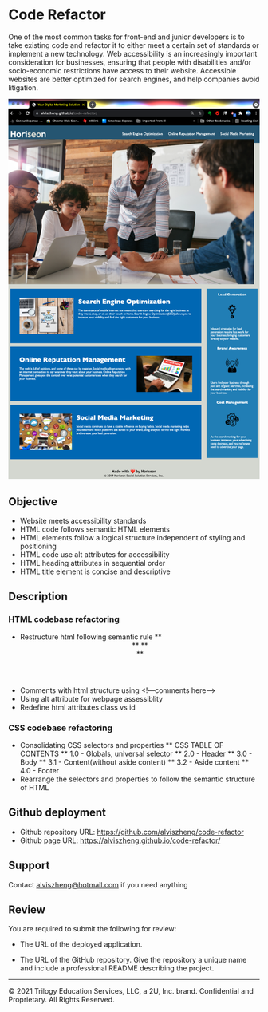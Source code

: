 # Code Refactor

One of the most common tasks for front-end and junior developers is to take existing code and refactor it to either meet a certain set of standards or implement a new technology. Web accessibility is an increasingly important consideration for businesses, ensuring that people with disabilities and/or socio-economic restrictions have access to their website. Accessible websites are better optimized for search engines, and help companies avoid litigation.

![Project Screenshot](./assets/images/deployed_site_screenshot.png)

## Objective

* Website meets accessibility standards
* HTML code follows semantic HTML elements
* HTML elements follow a logical structure independent of styling and positioning
* HTML code use alt attributes for accessibility
* HTML heading attributes in sequential order
* HTML title element is concise and descriptive

## Description

### HTML codebase refactoring

* Restructure html following semantic rule
** <Header>
** <Content>
** <Aside>
** <Footer>
* Comments with html structure using <!—comments here—>
* Using alt attribute for webpage assessiblity
* Redefine html attributes class vs id

### CSS codebase refactoring

* Consolidating CSS selectors and properties
**  CSS TABLE OF CONTENTS
** 1.0 - Globals, universal selector
** 2.0 - Header
** 3.0 - Body
**        3.1 - Content(without aside content)
**        3.2 - Aside content
** 4.0 - Footer
* Rearrange the selectors and properties to follow the semantic structure of HTML

## Github deployment

* Github repository URL: https://github.com/alviszheng/code-refactor
* Github page URL: https://alviszheng.github.io/code-refactor/

## Support

Contact <a href="mailto:alviszheng@hotmail"> alviszheng@hotmail.com </a> if you need anything





## Review

You are required to submit the following for review:

* The URL of the deployed application.

* The URL of the GitHub repository. Give the repository a unique name and include a professional README describing the project.

- - -
© 2021 Trilogy Education Services, LLC, a 2U, Inc. brand. Confidential and Proprietary. All Rights Reserved.
